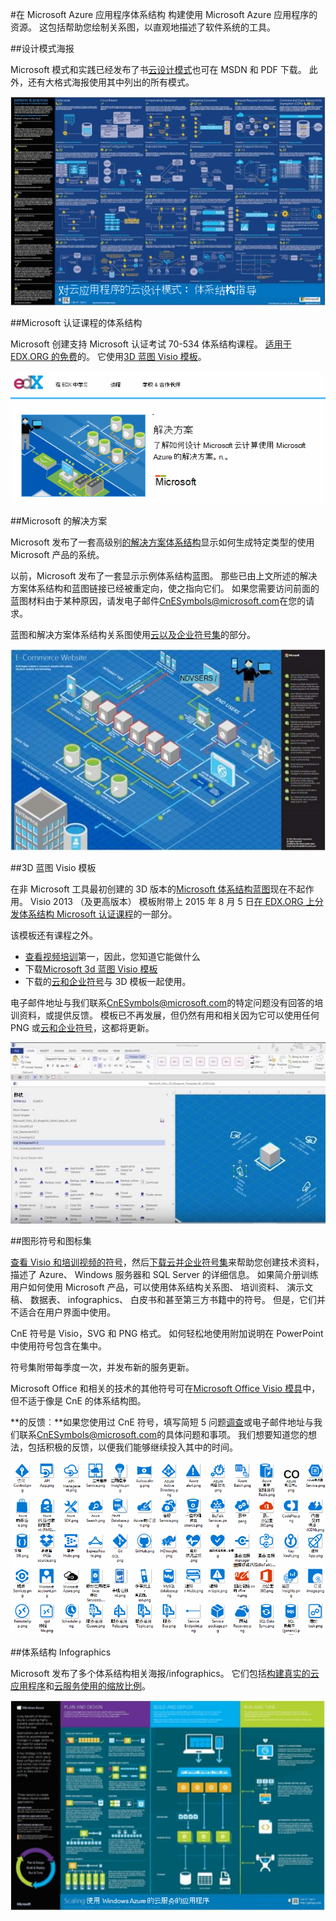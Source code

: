 <properties 
    pageTitle="在 Microsoft Azure 应用程序体系结构 |Microsoft Azure" 
    description="介绍了通用设计模式的体系结构概述" 
    services="" 
    documentationCenter="" 
    authors="Rboucher" 
    manager="jwhit" 
    editor="mattshel"/>

<tags 
    ms.service="multiple" 
    ms.workload="na" 
    ms.tgt_pltfrm="na" 
    ms.devlang="na" 
    ms.topic="article" 
    ms.date="09/13/2016" 
    ms.author="robb"/>

#<a name="application-architecture-on-microsoft-azure"></a>在 Microsoft Azure 应用程序体系结构
构建使用 Microsoft Azure 应用程序的资源。 这包括帮助您绘制关系图，以直观地描述了软件系统的工具。 

##<a name="design-patterns-poster"></a>设计模式海报

Microsoft 模式和实践已经发布了书[云设计模式](http://msdn.microsoft.com/library/dn568099.aspx)也可在 MSDN 和 PDF 下载。 此外，还有大格式海报使用其中列出的所有模式。 

![模式和实践云模式海报](./media/architecture-overview/PnPPatternPosterThumb.jpg)

##<a name="microsoft-architecture-certification-course"></a>Microsoft 认证课程的体系结构

Microsoft 创建支持 Microsoft 认证考试 70-534 体系结构课程。 [适用于 EDX.ORG 的免费](https://www.edx.org/course/architecting-microsoft-azure-solutions-microsoft-dev205x)的。  它使用[3D 蓝图 Visio 模板](#3d-blueprint-visio-template)。 

![Microsoft 结构认证课程](./media/architecture-overview/EDXCourse.png)


##<a name="microsoft-solutions"></a>Microsoft 的解决方案

Microsoft 发布了一套高级别[的解决方案体系结构](http://aka.ms/azblueprints)显示如何生成特定类型的使用 Microsoft 产品的系统。 

以前，Microsoft 发布了一套显示示例体系结构蓝图。 那些已由上文所述的解决方案体系结构和蓝图链接已经被重定向，使之指向它们。 如果您需要访问前面的蓝图材料由于某种原因，请发电子邮件[CnESymbols@microsoft.com](mailto:CnESymbols@microsoft.com)在您的请求。   

蓝图和解决方案体系结构关系图使用[云以及企业符号集](#Drawing-symbol-and-icon-sets)的部分。   

![Microsoft 的体系结构蓝图 3D 图](./media/architecture-overview/BluePrintThumb.jpg)



##<a name="3d-blueprint-visio-template"></a>3D 蓝图 Visio 模板

在非 Microsoft 工具最初创建的 3D 版本的[Microsoft 体系结构蓝图](http://aka.ms/azblueprints)现在不起作用。 Visio 2013 （及更高版本） 模板附带上 2015 年 8 月 5 日[在 EDX.ORG 上分发体系结构 Microsoft 认证课程](#microsoft-architecture-certification-course)的一部分。

该模板还有课程之外。 

- [查看视频培训](http://aka.ms/3dBlueprintTemplateVideo)第一，因此，您知道它能做什么   
- 下载[Microsoft 3d 蓝图 Visio 模板](http://aka.ms/3DBlueprintTemplate)
- 下载的[云和企业符号](#drawing-symbol-and-icon-sets)与 3D 模板一起使用。 

电子邮件地址与我们联系[CnESymbols@microsoft.com](mailto:CnESymbols@microsoft.com)的特定问题没有回答的培训资料，或提供反馈。 模板已不再发展，但仍然有用和相关因为它可以使用任何 PNG 或[云和企业符号](#drawing-symbol-and-icon-sets)，这都将更新。  

![Microsoft Visio 模板 3D 蓝图](./media/architecture-overview/3DBlueprintVisioTemplate.jpg)


##<a name="drawing-symbol-and-icon-sets"></a>图形符号和图标集 

[查看 Visio 和培训视频的符号](http://aka.ms/CnESymbolsVideo)，然后[下载云并企业符号集](http://aka.ms/CnESymbols)来帮助您创建技术资料，描述了 Azure、 Windows 服务器和 SQL Server 的详细信息。 如果简介册训练用户如何使用 Microsoft 产品，可以使用体系结构关系图、 培训资料、 演示文稿、 数据表、 infographics、 白皮书和甚至第三方书籍中的符号。 但是，它们并不适合在用户界面中使用。

CnE 符号是 Visio，SVG 和 PNG 格式。 如何轻松地使用附加说明在 PowerPoint 中使用符号包含在集中。 

符号集附带每季度一次，并发布新的服务更新。 

Microsoft Office 和相关的技术的其他符号可在[Microsoft Office Visio 模具](http://www.microsoft.com/en-us/download/details.aspx?id=35772)中，但不适于像是 CnE 的体系结构图。   

**的反馈︰**如果您使用过 CnE 符号，填写简短 5 问题[调查](http://aka.ms/azuresymbolssurveyv2)或电子邮件地址与我们联系[CnESymbols@microsoft.com](mailto:CnESymbols@microsoft.com)的具体问题和事项。 我们想要知道您的想法，包括积极的反馈，以便我们能够继续投入其中的时间。 

![云和企业符号/图标集](./media/architecture-overview/CnESymbols.png)

##<a name="architecture-infographics"></a>体系结构 Infographics

Microsoft 发布了多个体系结构相关海报/infographics。 它们包括[构建真实的云应用程序](https://azure.microsoft.com/documentation/infographics/building-real-world-cloud-apps/)和[云服务使用的缩放比例](https://azure.microsoft.com/documentation/infographics/cloud-services/)。 

![Azure 体系结构 Infographics](./media/architecture-overview/AzureArchInfographicThumb.jpg)
